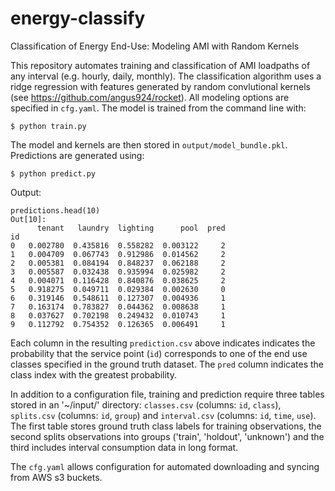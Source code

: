 # energy-classify
Classification of Energy End-Use: Modeling AMI with Random Kernels

This repository automates training and classification of AMI loadpaths of any interval (e.g. hourly, daily, monthly). The classification algorithm uses a ridge regression with features generated by random convlutional kernels (see https://github.com/angus924/rocket). All modeling options are specified in `cfg.yaml`. The model is trained from the command line with:

```$ python train.py```

The model and kernels are then stored in `output/model_bundle.pkl`. Predictions are generated using:

```$ python predict.py```

Output:
```
predictions.head(10)
Out[10]: 
      tenant   laundry  lighting      pool  pred
id                                              
0   0.002780  0.435816  0.558282  0.003122     2
1   0.004709  0.067743  0.912986  0.014562     2
2   0.005381  0.084194  0.848237  0.062188     2
3   0.005587  0.032438  0.935994  0.025982     2
4   0.004071  0.116428  0.840876  0.038625     2
5   0.918275  0.049711  0.029384  0.002630     0
6   0.319146  0.548611  0.127307  0.004936     1
7   0.163174  0.783827  0.044362  0.008638     1
8   0.037627  0.702198  0.249432  0.010743     1
9   0.112792  0.754352  0.126365  0.006491     1
```

Each column in the resulting `prediction.csv` above indicates indicates the probability that the service point (`id`) corresponds to one of the end use classes specified in the ground truth dataset. The `pred` column indicates the class index with the greatest probability.


In addition to a configuration file, training and prediction require three tables stored in an '~/input/' directory: `classes.csv` (columns: `id`, `class`), `splits.csv` (columns: `id`, `group`) and `interval.csv` (columns: `id`, `time`, `use`). The first table stores ground truth class labels for training observations, the second splits observations into groups ('train', 'holdout', 'unknown') and the third includes interval consumption data in long format. 

The `cfg.yaml` allows configuration for automated downloading and syncing from AWS s3 buckets.
